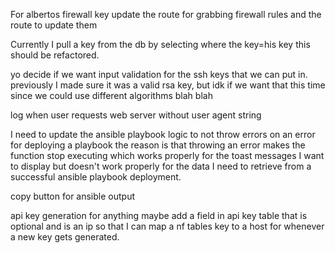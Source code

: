 For albertos firewall key update the route for grabbing firewall rules and the route to update them

Currently I pull a key from the db by selecting where the key=his key
this should be refactored.

yo decide if we want input validation for the ssh keys that we can put in. previously I made sure it was a valid rsa key, but idk if we want that this time since we could use different algorithms blah blah

log when user requests web server without user agent string


I need to update the ansible playbook logic to not throw errors on an error for deploying a playbook
the reason is that throwing an error makes the function stop executing which works properly for the toast messages I want to display but doesn't work properly for the data I need to retrieve from a successful ansible playbook deployment.

copy button for ansible output

api key generation for anything maybe add a field in api key table that is optional and is an ip so that I can 
map a nf tables key to a host for whenever a new key gets generated.